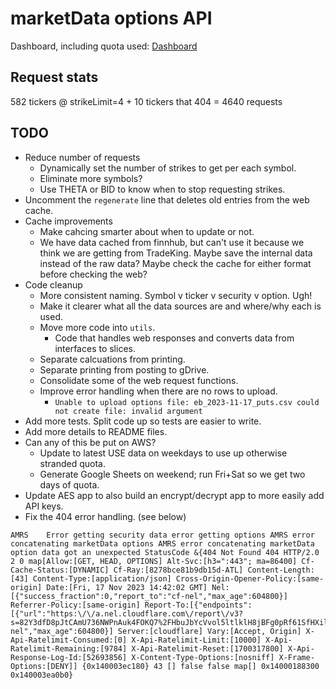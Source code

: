 # marketData options API

Dashboard, including quota used: [Dashboard](https://www.marketdata.app/dashboard/)

## Request stats

582 tickers @ strikeLimit=4 + 10 tickers that 404 = 4640 requests

## TODO

* Reduce number of requests
  * Dynamically set the number of strikes to get per each symbol.
  * Eliminate more symbols?
  * Use THETA or BID to know when to stop requesting strikes.
* Uncomment the `regenerate` line that deletes old entries from the web cache.
* Cache improvements
  * Make cahcing smarter about when to update or not.
  * We have data cached from finnhub, but can't use it because we think we are getting from TradeKing. Maybe save the internal data instead of the raw data? Maybe check the cache for either format before checking the web?
* Code cleanup
  * More consistent naming. Symbol v ticker v security v option. Ugh!
  * Make it clearer what all the data sources are and where/why each is used.
  * Move more code into `utils`.
    * Code that handles web responses and converts data from interfaces to slices.
  * Separate calcuations from printing.
  * Separate printing from posting to gDrive.
  * Consolidate some of the web request functions.
  * Improve error handling when there are no rows to upload.
    * ```Unable to upload options file: eb_2023-11-17_puts.csv could not create file: invalid argument```
* Add more tests. Split code up so tests are easier to write.
* Add more details to README files.
* Can any of this be put on AWS?
  * Update to latest USE data on weekdays to use up otherwise stranded quota.
  * Generate Google Sheets on weekend; run Fri+Sat so we get two days of quota.
* Update AES app to also build an encrypt/decrypt app to more easily add API keys.
* Fix the 404 error handling. (see below)

```text
AMRS    Error getting security data error getting options AMRS error concatenating marketData options AMRS error concatenating marketData option data got an unexpected StatusCode &{404 Not Found 404 HTTP/2.0 2 0 map[Allow:[GET, HEAD, OPTIONS] Alt-Svc:[h3=":443"; ma=86400] Cf-Cache-Status:[DYNAMIC] Cf-Ray:[8278bce81b9db15d-ATL] Content-Length:[43] Content-Type:[application/json] Cross-Origin-Opener-Policy:[same-origin] Date:[Fri, 17 Nov 2023 14:42:02 GMT] Nel:[{"success_fraction":0,"report_to":"cf-nel","max_age":604800}] Referrer-Policy:[same-origin] Report-To:[{"endpoints":[{"url":"https:\/\/a.nel.cloudflare.com\/report\/v3?s=82Y3dfD8pJtCAmU736NWPnAuk4FOKQ7%2FHbuJbYcVvol5ltlklH8jBFg0pRf61SfHXil175OFp82%2BBEog8o02B2B%2F7pgI3phh6j%2BAgIQ0KFPNlSAFu76ZI4fd9BS%2FQpA6qcsvtEaZSGEHrOKqWCFwbnk%3D"}],"group":"cf-nel","max_age":604800}] Server:[cloudflare] Vary:[Accept, Origin] X-Api-Ratelimit-Consumed:[0] X-Api-Ratelimit-Limit:[10000] X-Api-Ratelimit-Remaining:[9784] X-Api-Ratelimit-Reset:[1700317800] X-Api-Response-Log-Id:[52693856] X-Content-Type-Options:[nosniff] X-Frame-Options:[DENY]] {0x140003ec180} 43 [] false false map[] 0x14000188300 0x140003ea0b0}
```
